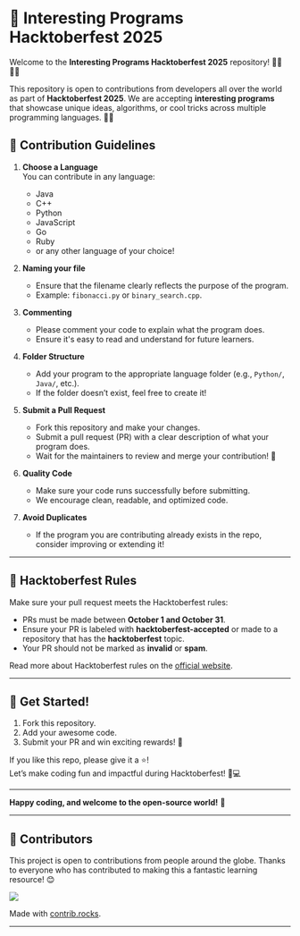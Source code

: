 # 🚀 Interesting Programs Hacktoberfest 2025

Welcome to the **Interesting Programs Hacktoberfest 2025** repository! 👨‍💻👩‍💻

This repository is open to contributions from developers all over the world as part of **Hacktoberfest 2025**. We are accepting **interesting programs** that showcase unique ideas, algorithms, or cool tricks across multiple programming languages. 🧑‍💻

## 📝 Contribution Guidelines

1. **Choose a Language**  
   You can contribute in any language:  
   - Java  
   - C++  
   - Python  
   - JavaScript  
   - Go  
   - Ruby  
   - or any other language of your choice!

2. **Naming your file**  
   - Ensure that the filename clearly reflects the purpose of the program.  
   - Example: `fibonacci.py` or `binary_search.cpp`.

3. **Commenting**  
   - Please comment your code to explain what the program does.  
   - Ensure it's easy to read and understand for future learners.

4. **Folder Structure**  
   - Add your program to the appropriate language folder (e.g., `Python/`, `Java/`, etc.).  
   - If the folder doesn’t exist, feel free to create it!

5. **Submit a Pull Request**  
   - Fork this repository and make your changes.
   - Submit a pull request (PR) with a clear description of what your program does.
   - Wait for the maintainers to review and merge your contribution! 🚀

6. **Quality Code**  
   - Make sure your code runs successfully before submitting.
   - We encourage clean, readable, and optimized code. 

7. **Avoid Duplicates**  
   - If the program you are contributing already exists in the repo, consider improving or extending it!

---

## 📅 **Hacktoberfest Rules**

Make sure your pull request meets the Hacktoberfest rules:
- PRs must be made between **October 1 and October 31**.
- Ensure your PR is labeled with **hacktoberfest-accepted** or made to a repository that has the **hacktoberfest** topic.
- Your PR should not be marked as **invalid** or **spam**.
  
Read more about Hacktoberfest rules on the [official website](https://hacktoberfest.com).

---

## 🌟 **Get Started!**

1. Fork this repository.  
2. Add your awesome code.  
3. Submit your PR and win exciting rewards! 🎁

If you like this repo, please give it a ⭐️!  
Let’s make coding fun and impactful during Hacktoberfest! 🚀💻

---

**Happy coding, and welcome to the open-source world!** 🎉

---

## 🤝 **Contributors**
This project is open to contributions from people around the globe. Thanks to everyone who has contributed to making this a fantastic learning resource! 😊

<a href="https://github.com/chetannihith/Program-hacktoberfest25/graphs/contributors">
  <img src="https://contrib.rocks/image?repo=chetannihith/Program-hacktoberfest25" />
</a>

Made with [contrib.rocks](https://contrib.rocks).


---

